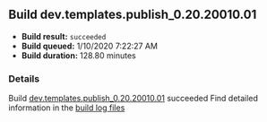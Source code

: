 ## Build dev.templates.publish_0.20.20010.01
- **Build result:** `succeeded`
- **Build queued:** 1/10/2020 7:22:27 AM
- **Build duration:** 128.80 minutes
### Details
Build [dev.templates.publish_0.20.20010.01](https://winappstudio.visualstudio.com/web/build.aspx?pcguid=a4ef43be-68ce-4195-a619-079b4d9834c2&builduri=vstfs%3a%2f%2f%2fBuild%2fBuild%2f32501) succeeded
Find detailed information in the [build log files]()
